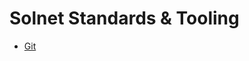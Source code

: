 # Solnet Standards & Tooling

- [Git][git]

[git]: https://github.com/solnetdigital/standards-and-tooling/tree/master/git
